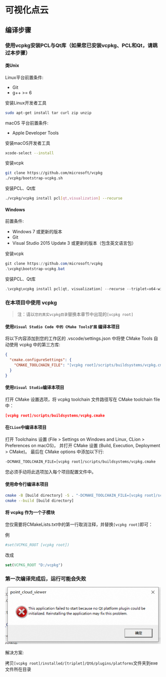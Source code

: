 # 可视化点云

## 编译步骤

### 使用vcpkg安装PCL与Qt库（如果您已安装vcpkg、PCL和Qt，请跳过本步骤）

#### 类Unix

Linux平台前置条件:

* Git
* g++ >= 6

安装Linux开发者工具

```bash
sudo apt-get install tar curl zip unzip
```

macOS 平台前置条件:

* Apple Developer Tools

安装macOS开发者工具

```bash
xcode-select --install
```

安装vcpk

```bash
git clone https://github.com/microsoft/vcpkg
./vcpkg/bootstrap-vcpkg.sh
```

安装PCL、Qt库

```bash
./vcpkg/vcpkg install pcl[qt,visualization] --recurse
```

#### Windows

前置条件:

* Windows 7 或更新的版本
* Git
* Visual Studio 2015 Update 3 或更新的版本（包含英文语言包）

安装vcpk

```powershell
git clone https://github.com/microsoft/vcpkg
.\vcpkg\bootstrap-vcpkg.bat
```

安装PCL、Qt库

```powershell
.\vcpkg\vcpkg install pcl[qt, visualization] --recurse --triplet=x64-windows
```

### 在本项目中使用 vcpkg

> 注：请以`您的真实vcpkg目录`替换本章节中出现的`[vcpkg root]`

#### 使用`Visual Studio Code 中的 CMake Tools扩展` 编译本项目

将以下内容添加到您的工作区的 .vscode/settings.json 中将使 CMake Tools 自动使用 vcpkg 中的第三方库:

```json
{
  "cmake.configureSettings": {
    "CMAKE_TOOLCHAIN_FILE": "[vcpkg root]/scripts/buildsystems/vcpkg.cmake"
  }
}
```

#### 使用`Visual Studio`编译本项目

打开 CMake 设置选项，将 vcpkg toolchain 文件路径写在 CMake toolchain file 中：

```cmake
[vcpkg root]/scripts/buildsystems/vcpkg.cmake
```

#### 在`CLion`中编译本项目

打开 Toolchains 设置 (File > Settings on Windows and Linux, CLion > Preferences on macOS)， 并打开 CMake 设置 (Build, Execution, Deployment > CMake)。 最后在 CMake options 中添加以下行:

```bash
-DCMAKE_TOOLCHAIN_FILE=[vcpkg root]/scripts/buildsystems/vcpkg.cmake
```

您必须手动将此选项加入每个项目配置文件中。

#### 使用命令行编译本项目

```bash
cmake -B [build directory] -S . "-DCMAKE_TOOLCHAIN_FILE=[vcpkg root]/scripts/buildsystems/vcpkg.cmake"
cmake --build [build directory]
```

#### 将 vcpkg 作为一个子模块

您仅需要将CMakeLists.txt中的第一行取消注释，并替换`[vcpkg root]`即可：

例

```cmake
#set(VCPKG_ROOT [vcpkg root])
```

改成

```cmake
set(VCPKG_ROOT "D:/vcpkg")
```

### 第一次编译完成后，运行可能会失败

![platform初始化失败](/docs/img/platform_not_initialized.png)

解决方案:

拷贝`[vcpkg root]/installed/[triplet]/Qt6/plugins/platforms`文件夹到exe文件所在目录
